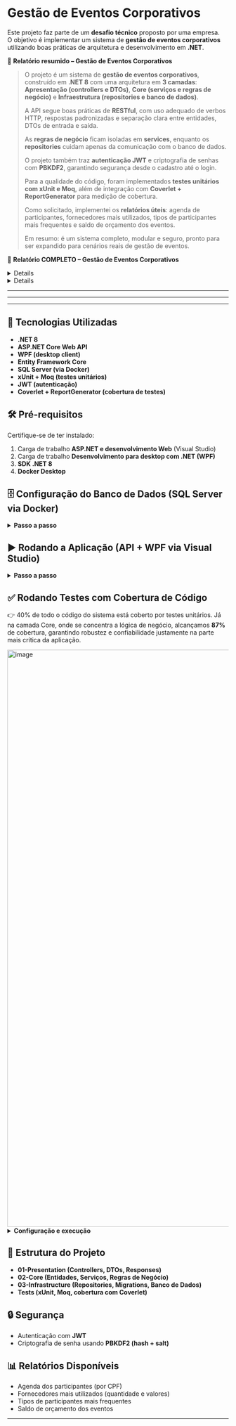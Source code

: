 # Gestão de Eventos Corporativos

Este projeto faz parte de um **desafio técnico** proposto por uma empresa.  
O objetivo é implementar um sistema de **gestão de eventos corporativos** utilizando boas práticas de arquitetura e desenvolvimento em **.NET**.

🎤 **Relatório resumido – Gestão de Eventos Corporativos**

> O projeto é um sistema de **gestão de eventos corporativos**, construído em **.NET 8** com uma arquitetura em **3 camadas**: **Apresentação (controllers e DTOs)**, **Core (serviços e regras de negócio)** e **Infraestrutura (repositories e banco de dados)**.
>
> A API segue boas práticas de **RESTful**, com uso adequado de verbos HTTP, respostas padronizadas e separação clara entre entidades, DTOs de entrada e saída.
>
> As **regras de negócio** ficam isoladas em **services**, enquanto os **repositories** cuidam apenas da comunicação com o banco de dados.
>
> O projeto também traz **autenticação JWT** e criptografia de senhas com **PBKDF2**, garantindo segurança desde o cadastro até o login.
>
> Para a qualidade do código, foram implementados **testes unitários com xUnit e Moq**, além de integração com **Coverlet + ReportGenerator** para medição de cobertura.
>
> Como solicitado, implementei os **relatórios úteis**: agenda de participantes, fornecedores mais utilizados, tipos de participantes mais frequentes e saldo de orçamento dos eventos.
>
> Em resumo: é um sistema completo, modular e seguro, pronto para ser expandido para cenários reais de gestão de eventos.


🎤 **Relatório COMPLETO – Gestão de Eventos Corporativos**

<details>


Bom, eu vou explicar como organizei esse projeto de Gestão de Eventos Corporativos.

### 1. Arquitetura em 3 camadas

Eu utilizei uma arquitetura em três camadas: **Apresentação, Core e Infraestrutura**.

* Na **camada de apresentação** ficam os controllers, os DTOs(requests/responses). Ela é responsável por receber as requisições HTTP, validar e devolver as respostas padronizadas.
* No **Core** estão as entidades, os serviços e as regras de negócio, ou seja, a parte central da aplicação.
* Já a **infraestrutura** concentra os repositórios, que fazem a comunicação com o banco de dados.
  Essa separação traz clareza, facilita manutenção e torna os testes bem mais simples.

### 2. RESTful API

Eu também segui o padrão **RESTful**. Cada recurso é exposto em endpoints (`/eventos`, `/participantes`, `/fornecedores`, `/relatorios`) e respeita os verbos HTTP (`GET`, `POST`, `PUT`, `DELETE`).
As respostas usam **status codes adequados**, como 200, 201, 400, 404 e 500.
Eu diria que a API está no nível 2 do modelo REST: já temos recursos, verbos e status, mas ainda não implementei o HATEOAS (que seria o nível 3).

### 3. DTOs

Eu usei **DTOs** para separar os contextos:

* **Request DTOs** para entrada de dados,
* **Response DTOs** para saída.
  Isso evita expor diretamente as entidades de domínio e dá mais segurança e flexibilidade.

### 4. Padrão Service

A lógica de negócio está concentrada nos **services**, o que deixa os controllers enxutos, apenas coordenando as requisições. Isso também ajuda muito nos testes unitários, já que cada regra está encapsulada em um serviço.

### 5. Padrão Repository

Cada entidade tem seu **repositório**, que cuida só da persistência. Essa separação permite que, no futuro, se for necessário trocar o banco, a regra de negócio não precise mudar.

### 6. Result Pattern

Eu também implementei o padrão **Result<T>**.
Com ele, todos os métodos retornam de forma padronizada: se deu certo ou não, com mensagem de erro e código de erro quando necessário. Isso evita ficar jogando exceções desnecessárias e facilita muito a vida no controller.

### 7. Tratamento de erros

Dentro dos serviços, eu sempre envolvi operações críticas em **try/catch**. Quando acontece algo inesperado, retorno erros como `DATABASE_ERROR` ou `INTERNAL_ERROR`, sem expor detalhes internos da aplicação.

### 8. Segurança

Na parte de segurança, eu implementei autenticação com **JWT**, que gera o token no login e valida em endpoints privados.
As senhas são armazenadas de forma segura, usando **PBKDF2 com hash + salt**.

### 9. Testes unitários

Eu utilizei **xUnit + Moq**.
Cubro cenários de sucesso, falha de regra de negócio e exceções. Isso garante qualidade, evita regressões e comprova que as regras de negócio estão bem implementadas.

### 10. Relatórios

Além do CRUD, eu implementei os **relatórios** solicitados que trazem valor ao negócio:

* Agenda dos participantes,
* Fornecedores mais utilizados,
* Tipos de participantes mais frequentes,
* E o saldo de orçamento dos eventos.
  Isso mostra que o sistema não é só cadastro, mas também pode gerar insights.

### 11. Boas práticas

Por fim, eu apliquei conceitos de **Clean Code e SOLID**, padronizei as respostas com DTOs e deixei a arquitetura extensível e modular. Isso facilita incluir novos relatórios, novas regras e até novas entidades no futuro sem quebrar a aplicação.

👉 Então, em resumo: eu separei responsabilidades, padronizei comunicações e garanti segurança e testes. Essa foi a minha linha de raciocínio ao estruturar o projeto.

</details>

<details>

## 🗣️ Minha explicação sobre os relacionamentos do sistema

No meu sistema de **Gestão de Eventos Corporativos**, eu modelei as entidades e configurei os relacionamentos no Entity Framework para garantir que tudo ficasse bem organizado, normalizado e refletisse as regras de negócio.

### 🔹 1. Evento e TipoEvento (1\:N)

Cada evento precisa ter um **tipo definido**. Então, por exemplo, posso ter o tipo “Workshop” e vários eventos associados a ele.
Esse é um relacionamento **um-para-muitos**:

* Um **TipoEvento** pode estar em vários eventos.
* Mas cada **Evento** só pode ter um tipo.

---

### 🔹 2. Evento e Participante (N\:N com ParticipanteEvento)

Os eventos precisam controlar os **participantes**.
Um participante pode estar em vários eventos, e um evento pode ter vários participantes. Para modelar isso, eu criei a tabela de junção **ParticipanteEvento**.
Além de ligar as duas entidades, ela ainda guarda informações extras, como a **Data de Inscrição**.

---

### 🔹 3. Evento e Fornecedor (N\:N com EventoFornecedor)

Os eventos também podem ter vários **fornecedores contratados** (buffet, segurança, etc.).
E esses fornecedores podem ser usados em diferentes eventos.
Esse relacionamento é **muitos-para-muitos**, representado pela entidade **EventoFornecedor**, que além das chaves de ligação, armazena o **Valor Contratado**. Isso é um exemplo de relacionamento N\:N **com payload** (porque tem informação extra na relação).

---

### 🔹 4. Evento e regras de negócio

Centralizei algumas **constantes** na classe `EventoRegras`, como a **lotação mínima** e o **orçamento mínimo**, para garantir que essas validações não fiquem soltas no código.

---

### 🔹 5. Participante e Fornecedor

Participantes e fornecedores não se relacionam diretamente entre si, mas ambos têm sua relação indireta com os eventos.

---

### 🔹 6. User

Também tenho uma entidade `User`, que serve para o **controle de autenticação e acesso ao sistema**. Ela não está diretamente ligada às demais, mas é importante para a parte de segurança.

---

### 🔹 Configurações do Entity Framework

Com o **Fluent API**, defini:

* **Nomes das tabelas** (`Eventos`, `Participantes`, etc.).
* **Chaves primárias e compostas** (como em `ParticipanteEvento` e `EventoFornecedor`).
* **Tipos de dados SQL** (`decimal(18,2)` para valores monetários).
* **Regras de tamanho** (ex.: `Nome` com até 200 caracteres).
* **Relacionamentos claros** com `HasOne`, `HasMany`, `WithOne` e `WithMany`.

Isso garante que o banco fique bem estruturado e sem inconsistências.

---

### 🔹 Visão do Banco de Dados

No final, minha modelagem gerou:

* **Tabelas principais**: `Eventos`, `Participantes`, `Fornecedores`, `TiposEventos`, `Users`.
* **Tabelas de junção**: `ParticipantesEventos` e `EventosFornecedores`.

Ou seja, a estrutura está toda em **Terceira Forma Normal (3FN)**, evitando redundância e mantendo integridade.

---

### 🔹 Como eu uso na prática

Quando quero consultar um evento completo, por exemplo, consigo carregar **participantes e fornecedores juntos** usando `Include` e `ThenInclude`. Isso facilita na hora de gerar relatórios e controlar orçamentos.

</details>

---
---
---

## 🚀 Tecnologias Utilizadas
- **.NET 8**
- **ASP.NET Core Web API**
- **WPF (desktop client)**
- **Entity Framework Core**
- **SQL Server (via Docker)**
- **xUnit + Moq (testes unitários)**
- **JWT (autenticação)**
- **Coverlet + ReportGenerator (cobertura de testes)**



## 🛠️ Pré-requisitos

Certifique-se de ter instalado:

1. Carga de trabalho **ASP.NET e desenvolvimento Web** (Visual Studio)  
2. Carga de trabalho **Desenvolvimento para desktop com .NET (WPF)**  
3. **SDK .NET 8**  
4. **Docker Desktop**  



## 🗄️ Configuração do Banco de Dados (SQL Server via Docker)

<details>
<summary><strong>Passo a passo</strong></summary>

**1. Baixar a imagem do SQL Server:**

   _docker pull mcr.microsoft.com/mssql/server:2022-latest_


**2. Rodar o container:**

   _docker run -e "ACCEPT_EULA=Y" -e "SA_PASSWORD=Root@12345" -p 1433:1433 --name sqlserver2022 -d mcr.microsoft.com/mssql/server:2022-latest_


**3. Acessar o container (se necessário):**

   _docker exec -it sqlserver2022 /opt/mssql-tools/bin/sqlcmd -S localhost -U sa -P Root@12345_


### 📦 Executando Migrações Iniciais

**Navegue até a pasta da API (ajuste o caminho se necessário):**

_cd GestaoEventosCorporativos.Api_


**Crie a primeira migração:**

_dotnet ef migrations add InicialMigration --project ../GestaoEventosCorporativos.Api --startup-project ../GestaoEventosCorporativos.Api --output-dir ../GestaoEventosCorporativos.Api/03-Infrastructure/Migrations_

**Atualize o banco:**

_dotnet ef database update --project ../GestaoEventosCorporativos.Api --startup-project ../GestaoEventosCorporativos.Api_

> ⚠️ Caso dê erro, instale a ferramenta:


_dotnet tool install --global dotnet-ef_

</details>



## ▶️ Rodando a Aplicação (API + WPF via Visual Studio)

<details>
<summary><strong>Passo a passo</strong></summary>
  
Após configurar o banco e aplicar as migrações iniciais, você pode rodar a aplicação completa (API + WPF) direto no Visual Studio:

1. Abra a **Solution** no Visual Studio.
2. Clique com o botão direito na **Solution (`GestaoEventosCorporativos.sln`)** → vá em **Propriedades**.
3. No menu lateral, selecione **Startup Project**.
4. Marque a opção **Multiple startup projects**.
5. Configure:

   * **GestaoEventosCorporativos.Api** → **Start**
   * **GestaoEventosCorporativos.Wpf** → **Start**
6. Salve as configurações.
7. Pressione **F5** ou clique em **Start** para rodar.

🔹 Assim, o Visual Studio vai iniciar **simultaneamente a API (Web API)** e o **cliente desktop WPF**, permitindo testar toda a solução integrada.

</details>

## ✅ Rodando Testes com Cobertura de Código


👉 40% de todo o código do sistema está coberto por testes unitários. Já na camada Core, onde se concentra a lógica de negócio, alcançamos **87%** de cobertura, garantindo robustez e confiabilidade justamente na parte mais crítica da aplicação.

<img width="1720" height="1314" alt="image" src="https://github.com/user-attachments/assets/771c77da-2697-4bb0-9085-affbe9040e80" />


<details>
<summary><strong>Configuração e execução</strong></summary>

### 1) Configuração inicial

No projeto de **testes**, instale o coletor do Coverlet:

```
dotnet add GestaoEventosCorporativos.Tests.csproj package coverlet.collector
```

Instale o ReportGenerator:

```
dotnet tool install --global dotnet-reportgenerator-globaltool
```

Crie um arquivo **`coverlet.runsettings`** na raiz do repositório:

```xml
<?xml version="1.0" encoding="utf-8" ?>
<RunSettings>
  <DataCollectionRunSettings>
    <DataCollectors>
      <DataCollector friendlyName="XPlat Code Coverage">
        <Configuration>
          <Format>cobertura</Format>
          <ExcludeByAttribute>CompilerGeneratedAttribute,GeneratedCodeAttribute</ExcludeByAttribute>
          <Exclude>
            [xunit.*]*
            [*.Tests]*
          </Exclude>
        </Configuration>
      </DataCollector>
    </DataCollectors>
  </DataCollectionRunSettings>
</RunSettings>
```



### 2) Execução do dia a dia

Rodar testes com cobertura:

```
dotnet test --collect:"XPlat Code Coverage" --settings coverlet.runsettings
```

Ou de forma simples:

```
dotnet test --collect:"XPlat Code Coverage"
```

Isso gera arquivos `coverage.cobertura.xml` dentro de `TestResults/**/`.

---

### 3) Gerar relatório em HTML

```
reportgenerator -reports:"**/coverage.cobertura.xml" -targetdir:"coveragereport" -reporttypes:Html
```

Abrir relatório no Windows:

```
start coveragereport\index.html
```

</details>



## 📌 Estrutura do Projeto


* **01-Presentation (Controllers, DTOs, Responses)**
* **02-Core (Entidades, Serviços, Regras de Negócio)**
* **03-Infrastructure (Repositories, Migrations, Banco de Dados)**
* **Tests (xUnit, Moq, cobertura com Coverlet)**



## 🔒 Segurança

* Autenticação com **JWT**
* Criptografia de senha usando **PBKDF2 (hash + salt)**



## 📊 Relatórios Disponíveis

* Agenda dos participantes (por CPF)
* Fornecedores mais utilizados (quantidade e valores)
* Tipos de participantes mais frequentes
* Saldo de orçamento dos eventos

---
